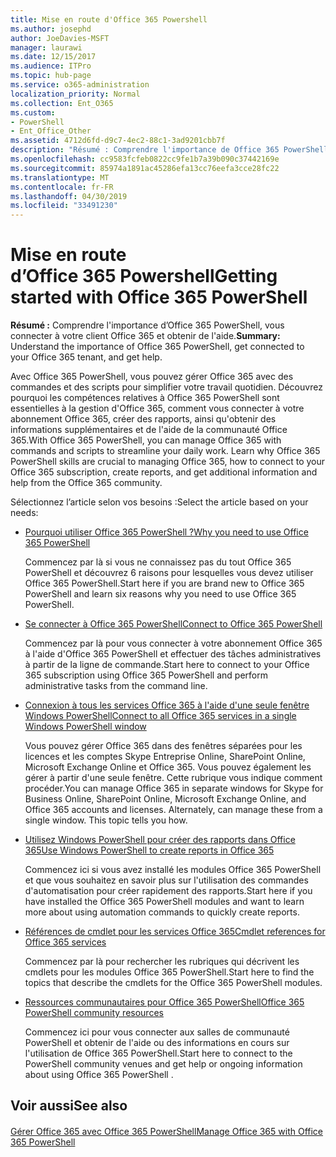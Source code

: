 ```yaml
---
title: Mise en route d'Office 365 Powershell
ms.author: josephd
author: JoeDavies-MSFT
manager: laurawi
ms.date: 12/15/2017
ms.audience: ITPro
ms.topic: hub-page
ms.service: o365-administration
localization_priority: Normal
ms.collection: Ent_O365
ms.custom:
- PowerShell
- Ent_Office_Other
ms.assetid: 4712d6fd-d9c7-4ec2-88c1-3ad9201cbb7f
description: "Résumé : Comprendre l'importance de Office 365 PowerShell, vous connecter à votre client Office 365 et obtenir de l'aide."
ms.openlocfilehash: cc9583fcfeb0822cc9fe1b7a39b090c37442169e
ms.sourcegitcommit: 85974a1891ac45286efa13cc76eefa3cce28fc22
ms.translationtype: MT
ms.contentlocale: fr-FR
ms.lasthandoff: 04/30/2019
ms.locfileid: "33491230"
---
```

# <a name="getting-started-with-office-365-powershell"></a><span data-ttu-id="bb87b-103">Mise en route d’Office 365 Powershell</span><span class="sxs-lookup"><span data-stu-id="bb87b-103">Getting started with Office 365 PowerShell</span></span>

 <span data-ttu-id="bb87b-104">**Résumé :** Comprendre l'importance d’Office 365 PowerShell, vous connecter à votre client Office 365 et obtenir de l'aide.</span><span class="sxs-lookup"><span data-stu-id="bb87b-104">**Summary:** Understand the importance of Office 365 PowerShell, get connected to your Office 365 tenant, and get help.</span></span>
  
<span data-ttu-id="bb87b-p101">Avec Office 365 PowerShell, vous pouvez gérer Office 365 avec des commandes et des scripts pour simplifier votre travail quotidien. Découvrez pourquoi les compétences relatives à Office 365 PowerShell sont essentielles à la gestion d'Office 365, comment vous connecter à votre abonnement Office 365, créer des rapports, ainsi qu'obtenir des informations supplémentaires et de l'aide de la communauté Office 365.</span><span class="sxs-lookup"><span data-stu-id="bb87b-p101">With Office 365 PowerShell, you can manage Office 365 with commands and scripts to streamline your daily work. Learn why Office 365 PowerShell skills are crucial to managing Office 365, how to connect to your Office 365 subscription, create reports, and get additional information and help from the Office 365 community.</span></span>
  
<span data-ttu-id="bb87b-107">Sélectionnez l’article selon vos besoins :</span><span class="sxs-lookup"><span data-stu-id="bb87b-107">Select the article based on your needs:</span></span>
  
- [<span data-ttu-id="bb87b-108">Pourquoi utiliser Office 365 PowerShell ?</span><span class="sxs-lookup"><span data-stu-id="bb87b-108">Why you need to use Office 365 PowerShell</span></span>](why-you-need-to-use-office-365-powershell.md)
    
    <span data-ttu-id="bb87b-109">Commencez par là si vous ne connaissez pas du tout Office 365 PowerShell et découvrez 6 raisons pour lesquelles vous devez utiliser Office 365 PowerShell.</span><span class="sxs-lookup"><span data-stu-id="bb87b-109">Start here if you are brand new to Office 365 PowerShell and learn six reasons why you need to use Office 365 PowerShell.</span></span> 
    
- [<span data-ttu-id="bb87b-110">Se connecter à Office 365 PowerShell</span><span class="sxs-lookup"><span data-stu-id="bb87b-110">Connect to Office 365 PowerShell</span></span>](connect-to-office-365-powershell.md)
    
    <span data-ttu-id="bb87b-111">Commencez par là pour vous connecter à votre abonnement Office 365 à l'aide d'Office 365 PowerShell et effectuer des tâches administratives à partir de la ligne de commande.</span><span class="sxs-lookup"><span data-stu-id="bb87b-111">Start here to connect to your Office 365 subscription using Office 365 PowerShell and perform administrative tasks from the command line.</span></span>
    
- [<span data-ttu-id="bb87b-112">Connexion à tous les services Office 365 à l'aide d'une seule fenêtre Windows PowerShell</span><span class="sxs-lookup"><span data-stu-id="bb87b-112">Connect to all Office 365 services in a single Windows PowerShell window</span></span>](connect-to-all-office-365-services-in-a-single-windows-powershell-window.md)
    
    <span data-ttu-id="bb87b-p102">Vous pouvez gérer Office 365 dans des fenêtres séparées pour les licences et les comptes Skype Entreprise Online, SharePoint Online, Microsoft Exchange Online et Office 365. Vous pouvez également les gérer à partir d'une seule fenêtre. Cette rubrique vous indique comment procéder.</span><span class="sxs-lookup"><span data-stu-id="bb87b-p102">You can manage Office 365 in separate windows for Skype for Business Online, SharePoint Online, Microsoft Exchange Online, and Office 365 accounts and licenses. Alternately, can manage these from a single window. This topic tells you how.</span></span>
    
- [<span data-ttu-id="bb87b-116">Utilisez Windows PowerShell pour créer des rapports dans Office 365</span><span class="sxs-lookup"><span data-stu-id="bb87b-116">Use Windows PowerShell to create reports in Office 365</span></span>](use-windows-powershell-to-create-reports-in-office-365.md)
    
    <span data-ttu-id="bb87b-117">Commencez ici si vous avez installé les modules Office 365 PowerShell et que vous souhaitez en savoir plus sur l'utilisation des commandes d'automatisation pour créer rapidement des rapports.</span><span class="sxs-lookup"><span data-stu-id="bb87b-117">Start here if you have installed the Office 365 PowerShell modules and want to learn more about using automation commands to quickly create reports.</span></span> 
    
- [<span data-ttu-id="bb87b-118">Références de cmdlet pour les services Office 365</span><span class="sxs-lookup"><span data-stu-id="bb87b-118">Cmdlet references for Office 365 services</span></span>](cmdlet-references-for-office-365-services.md)
    
    <span data-ttu-id="bb87b-119">Commencez par là pour rechercher les rubriques qui décrivent les cmdlets pour les modules Office 365 PowerShell.</span><span class="sxs-lookup"><span data-stu-id="bb87b-119">Start here to find the topics that describe the cmdlets for the Office 365 PowerShell modules.</span></span>
    
- [<span data-ttu-id="bb87b-120">Ressources communautaires pour Office 365 PowerShell</span><span class="sxs-lookup"><span data-stu-id="bb87b-120">Office 365 PowerShell community resources</span></span>](office-365-powershell-community-resources.md)
    
    <span data-ttu-id="bb87b-121">Commencez ici pour vous connecter aux salles de communauté PowerShell et obtenir de l'aide ou des informations en cours sur l'utilisation de Office 365 PowerShell.</span><span class="sxs-lookup"><span data-stu-id="bb87b-121">Start here to connect to the PowerShell community venues and get help or ongoing information about using Office 365 PowerShell .</span></span>
    
## <a name="see-also"></a><span data-ttu-id="bb87b-122">Voir aussi</span><span class="sxs-lookup"><span data-stu-id="bb87b-122">See also</span></span>

#### 

[<span data-ttu-id="bb87b-123">Gérer Office 365 avec Office 365 PowerShell</span><span class="sxs-lookup"><span data-stu-id="bb87b-123">Manage Office 365 with Office 365 PowerShell</span></span>](manage-office-365-with-office-365-powershell.md)

